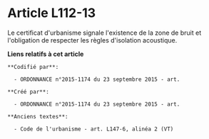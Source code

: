# Article L112-13

Le certificat d'urbanisme signale l'existence de la zone de bruit et l'obligation de respecter les règles d'isolation
acoustique.

**Liens relatifs à cet article**

	**Codifié par**:

	  - ORDONNANCE n°2015-1174 du 23 septembre 2015 - art.

	**Créé par**:

	  - ORDONNANCE n°2015-1174 du 23 septembre 2015 - art.

	**Anciens textes**:

	  - Code de l'urbanisme - art. L147-6, alinéa 2 (VT)

